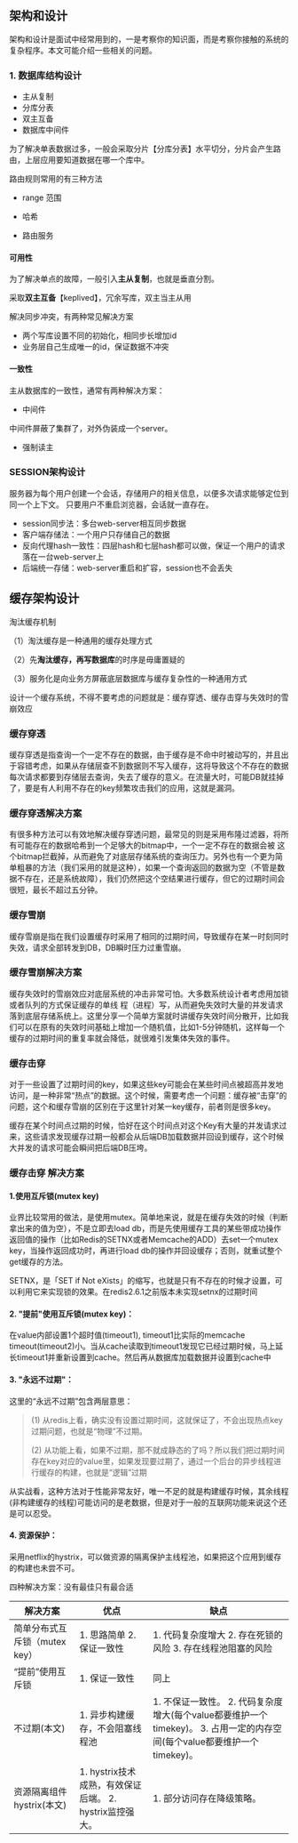 ## 架构和设计

架构和设计是面试中经常用到的，一是考察你的知识面，而是考察你接触的系统的复杂程序。本文可能介绍一些相关的问题。

### 1. 数据库结构设计

- 主从复制
- 分库分表
- 双主互备
- 数据库中间件



为了解决单表数据过多，一般会采取分片【分库分表】水平切分，分片会产生路由，上层应用要知道数据在哪一个库中。

路由规则常用的有三种方法

- range 范围

- 哈希
- 路由服务

#### 可用性

为了解决单点的故障，一般引入**主从复制**，也就是垂直分割。

采取**双主互备**【keplived】，冗余写库，双主当主从用 

解决同步冲突，有两种常见解决方案 

- 两个写库设置不同的初始化，相同步长增加id
- 业务层自己生成唯一的id，保证数据不冲突 

#### 一致性

主从数据库的一致性，通常有两种解决方案： 

- 中间件

中间件屏蔽了集群了，对外伪装成一个server。

- 强制读主

### SESSION架构设计

服务器为每个用户创建一个会话，存储用户的相关信息，以便多次请求能够定位到同一个上下文。 只要用户不重启浏览器，会话就一直存在。

- session同步法：多台web-server相互同步数据 
- 客户端存储法：一个用户只存储自己的数据
-  反向代理hash一致性：四层hash和七层hash都可以做，保证一个用户的请求落在一台web-server上 
- 后端统一存储：web-server重启和扩容，session也不会丢失 

## 缓存架构设计

淘汰缓存机制

（1）淘汰缓存是一种通用的缓存处理方式

（2）先**淘汰缓存，再写数据库**的时序是毋庸置疑的

（3）服务化是向业务方屏蔽底层数据库与缓存复杂性的一种通用方式



设计一个缓存系统，不得不要考虑的问题就是：缓存穿透、缓存击穿与失效时的雪崩效应 

### 缓存穿透

缓存穿透是指查询一个一定不存在的数据，由于缓存是不命中时被动写的，并且出于容错考虑，如果从存储层查不到数据则不写入缓存，这将导致这个不存在的数据每次请求都要到存储层去查询，失去了缓存的意义。在流量大时，可能DB就挂掉了，要是有人利用不存在的key频繁攻击我们的应用，这就是漏洞。

### 缓存穿透解决方案

有很多种方法可以有效地解决缓存穿透问题，最常见的则是采用布隆过滤器，将所有可能存在的数据哈希到一个足够大的bitmap中，一个一定不存在的数据会被 这个bitmap拦截掉，从而避免了对底层存储系统的查询压力。另外也有一个更为简单粗暴的方法（我们采用的就是这种），如果一个查询返回的数据为空（不管是数 据不存在，还是系统故障），我们仍然把这个空结果进行缓存，但它的过期时间会很短，最长不超过五分钟。

### 缓存雪崩

缓存雪崩是指在我们设置缓存时采用了相同的过期时间，导致缓存在某一时刻同时失效，请求全部转发到DB，DB瞬时压力过重雪崩。

### 缓存雪崩解决方案

缓存失效时的雪崩效应对底层系统的冲击非常可怕。大多数系统设计者考虑用加锁或者队列的方式保证缓存的单线 程（进程）写，从而避免失效时大量的并发请求落到底层存储系统上。这里分享一个简单方案就时讲缓存失效时间分散开，比如我们可以在原有的失效时间基础上增加一个随机值，比如1-5分钟随机，这样每一个缓存的过期时间的重复率就会降低，就很难引发集体失效的事件。

### 缓存击穿

对于一些设置了过期时间的key，如果这些key可能会在某些时间点被超高并发地访问，是一种非常“热点”的数据。这个时候，需要考虑一个问题：缓存被“击穿”的问题，这个和缓存雪崩的区别在于这里针对某一key缓存，前者则是很多key。

缓存在某个时间点过期的时候，恰好在这个时间点对这个Key有大量的并发请求过来，这些请求发现缓存过期一般都会从后端DB加载数据并回设到缓存，这个时候大并发的请求可能会瞬间把后端DB压垮。

### 缓存击穿 解决方案

#### 1.使用互斥锁(mutex key)

业界比较常用的做法，是使用mutex。简单地来说，就是在缓存失效的时候（判断拿出来的值为空），不是立即去load db，而是先使用缓存工具的某些带成功操作返回值的操作（比如Redis的SETNX或者Memcache的ADD）去set一个mutex key，当操作返回成功时，再进行load db的操作并回设缓存；否则，就重试整个get缓存的方法。

SETNX，是「SET if Not eXists」的缩写，也就是只有不存在的时候才设置，可以利用它来实现锁的效果。在redis2.6.1之前版本未实现setnx的过期时间

#### 2. "提前"使用互斥锁(mutex key)：

在value内部设置1个超时值(timeout1), timeout1比实际的memcache timeout(timeout2)小。当从cache读取到timeout1发现它已经过期时候，马上延长timeout1并重新设置到cache。然后再从数据库加载数据并设置到cache中

#### 3. "永远不过期"：  

这里的“永远不过期”包含两层意思：

> (1) 从redis上看，确实没有设置过期时间，这就保证了，不会出现热点key过期问题，也就是“物理”不过期。
>
> (2) 从功能上看，如果不过期，那不就成静态的了吗？所以我们把过期时间存在key对应的value里，如果发现要过期了，通过一个后台的异步线程进行缓存的构建，也就是“逻辑”过期

​        从实战看，这种方法对于性能非常友好，唯一不足的就是构建缓存时候，其余线程(非构建缓存的线程)可能访问的是老数据，但是对于一般的互联网功能来说这个还是可以忍受。

#### 4. 资源保护：

采用netflix的hystrix，可以做资源的隔离保护主线程池，如果把这个应用到缓存的构建也未尝不可。

四种解决方案：没有最佳只有最合适

| 解决方案                      | 优点                                                     | 缺点                                                         |
| ----------------------------- | -------------------------------------------------------- | ------------------------------------------------------------ |
| 简单分布式互斥锁（mutex key） | 1. 思路简单  2. 保证一致性                               | 1. 代码复杂度增大  2. 存在死锁的风险  3. 存在线程池阻塞的风险 |
| “提前”使用互斥锁              | 1. 保证一致性                                            | 同上                                                         |
| 不过期(本文)                  | 1. 异步构建缓存，不会阻塞线程池                          | 1. 不保证一致性。  2. 代码复杂度增大(每个value都要维护一个timekey)。  3. 占用一定的内存空间(每个value都要维护一个timekey)。 |
| 资源隔离组件hystrix(本文)     | 1. hystrix技术成熟，有效保证后端。  2. hystrix监控强大。 | 1. 部分访问存在降级策略。                                    |

 